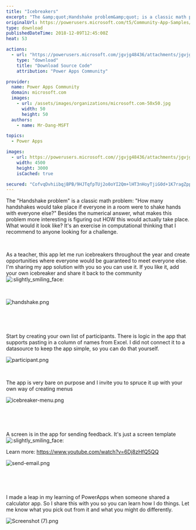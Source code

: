 ```yaml
---
title: "Icebreakers"
excerpt: "The &amp;quot;Handshake problem&amp;quot; is a classic math problem: &amp;quot;How many handshakes would take place if everyone in a room were to shake hands"
originalUrl: https://powerusers.microsoft.com/t5/Community-App-Samples/Icebreakers/td-p/189925
type: download
publishedDateTime: 2018-12-09T12:45:00Z
heat: 53

actions:
  - url: "https://powerusers.microsoft.com/jgvjg48436/attachments/jgvjg48436/AppFeedbackGallery/61/2/Icebreakers%20(91).msapp"
    type: "download"
    title: "Download Source Code"
    attribution: "Power Apps Community"

provider:
  name: Power Apps Community
  domain: microsoft.com
  images:
    - url: /assets/images/organizations/microsoft.com-50x50.jpg
      width: 50
      height: 50
  authors:
    - name: Mr-Dang-MSFT

topics:
  - Power Apps

images:
  - url: https://powerusers.microsoft.com//jgvjg48436/attachments/jgvjg48436/AppFeedbackGallery/61/1/Screenshot%20(7).png
    width: 4500
    height: 3000
    isCached: true

secured: "CofvqDvhiibqjBPB/9HJTqfpTUj2o0oYI2Qm+lHT3nHoyTjiG0d+1K7ragZpp4dqjstKC6YgRnyIAGa8SYuXUZUafYbbKsRAMVTASdxCeAgWqQBfKQh/CIJXe6oc+K79qJa+bC3AJiWMXLGlskO2nMtV4RUPLU2sUef9GHAQNC4BqFBV6rVgmqalqKnS8s0wE9ci4v2zgVwyAlQGuUlhajB+02MWupnD3vncrzVrXQ7eRuSNFasgV3miN+VUHqzO3gUwwJH4IVqBQ96kl88V6+fzP9GxnpfdaN0BhRsAsgTGErVTtxJhknM5wjCfyDKCQ/jg6RUUvKDAX7MltYhwnbQ/TX0okBCiUrR3UPzqL2rp+JWbnf8ASlSViCSPk6lK7yMz7gFDysu+psneZRVWMzZSobsbLSAswiiOB9kCNl82CHWexbgbdJeegavWxe4u;gt8Kmz6Gq2CZ3U9DHSMM4w=="
---
```

<p>The "Handshake problem" is a classic math problem: "How many handshakes would take place if everyone in a room were to shake hands with everyone else?" Besides the numerical answer, what makes this problem more interesting is figuring out HOW this would actually take place. What would it look like? It's an exercise in computational thinking that I recommend to anyone looking for a challenge.</p>
<p>&nbsp;</p>
<p>As a teacher, this app let me run icebreakers throughout the year and create opportunities where everyone would be guaranteed to meet everyone else. I'm sharing my app solution with you so you can use it. If you like it, add your own icebreaker and share it back to the community <img class="lia-deferred-image lia-image-emoji" src="/html/emoticons/1f642.png" alt=":slightly_smiling_face:" title=":slightly_smiling_face:"></p>
<p>&nbsp;</p>
<p><span class="lia-inline-image-display-wrapper lia-image-align-center" image-alt="handshake.png" style="width: 999px;"><img src="https://powerusers.microsoft.com/t5/image/serverpage/image-id/44653iD42881F0B4AB5AA1/image-size/large?v=1.0&amp;px=999" title="handshake.png" alt="handshake.png" li-image-url="https://powerusers.microsoft.com/t5/image/serverpage/image-id/44653iD42881F0B4AB5AA1?v=1.0" li-image-display-id="'44653iD42881F0B4AB5AA1'" li-message-uid="'189925'" li-messages-message-image="true" li-bindable="" class="lia-media-image" tabindex="0" li-bypass-lightbox-when-linked="true" li-use-hover-links="false"></span></p>
<p>&nbsp;</p>
<p>&nbsp;</p>
<p>Start by creating your own list of participants. There is logic in the app that supports pasting in a column of names from Excel. I did not connect it to a datasource to keep the app simple, so you can do that yourself.</p>
<p><span class="lia-inline-image-display-wrapper lia-image-align-center" image-alt="participant.png" style="width: 999px;"><img src="https://powerusers.microsoft.com/t5/image/serverpage/image-id/44652i6968D426293C9624/image-size/large?v=1.0&amp;px=999" title="participant.png" alt="participant.png" li-image-url="https://powerusers.microsoft.com/t5/image/serverpage/image-id/44652i6968D426293C9624?v=1.0" li-image-display-id="'44652i6968D426293C9624'" li-message-uid="'189925'" li-messages-message-image="true" li-bindable="" class="lia-media-image" tabindex="0" li-bypass-lightbox-when-linked="true" li-use-hover-links="false"></span></p>
<p>&nbsp;</p>
<p>The app is very bare on purpose and I invite you to spruce it up with your own way of creating menus</p>
<p><span class="lia-inline-image-display-wrapper lia-image-align-center" image-alt="icebreaker-menu.png" style="width: 999px;"><img src="https://powerusers.microsoft.com/t5/image/serverpage/image-id/44651i92289755D617B5B4/image-size/large?v=1.0&amp;px=999" title="icebreaker-menu.png" alt="icebreaker-menu.png" li-image-url="https://powerusers.microsoft.com/t5/image/serverpage/image-id/44651i92289755D617B5B4?v=1.0" li-image-display-id="'44651i92289755D617B5B4'" li-message-uid="'189925'" li-messages-message-image="true" li-bindable="" class="lia-media-image" tabindex="0" li-bypass-lightbox-when-linked="true" li-use-hover-links="false"></span></p>
<p>&nbsp;</p>
<p>&nbsp;</p>
<p>A screen is in the app for sending feedback. It's just a screen template <img class="lia-deferred-image lia-image-emoji" src="/html/emoticons/1f642.png" alt=":slightly_smiling_face:" title=":slightly_smiling_face:"></p>
<p>Learn more: <a href="https://www.youtube.com/watch?v=6Dj8zHfQ5QQ" target="_blank" rel="nofollow noopener noreferrer">https://www.youtube.com/watch?v=6Dj8zHfQ5QQ</a></p>
<p><span class="lia-inline-image-display-wrapper lia-image-align-center" image-alt="send-email.png" style="width: 999px;"><img src="https://powerusers.microsoft.com/t5/image/serverpage/image-id/44650iC516116F44C3A421/image-size/large?v=1.0&amp;px=999" title="send-email.png" alt="send-email.png" li-image-url="https://powerusers.microsoft.com/t5/image/serverpage/image-id/44650iC516116F44C3A421?v=1.0" li-image-display-id="'44650iC516116F44C3A421'" li-message-uid="'189925'" li-messages-message-image="true" li-bindable="" class="lia-media-image" tabindex="0" li-bypass-lightbox-when-linked="true" li-use-hover-links="false"></span></p>
<p>&nbsp;</p>
<p>&nbsp;</p>
<p>I made a leap in my learning of PowerApps when someone shared a calculator app. So I share this with you so you can learn how I do things. Let me know what you pick out from it and what you might do differently.</p>
<p><span class="lia-inline-image-display-wrapper lia-image-align-center" image-alt="Screenshot (7).png" style="width: 999px;"><img src="https://powerusers.microsoft.com/t5/image/serverpage/image-id/44654i35A54B654693309E/image-size/large?v=1.0&amp;px=999" title="Screenshot (7).png" alt="Screenshot (7).png" li-image-url="https://powerusers.microsoft.com/t5/image/serverpage/image-id/44654i35A54B654693309E?v=1.0" li-image-display-id="'44654i35A54B654693309E'" li-message-uid="'189925'" li-messages-message-image="true" li-bindable="" class="lia-media-image" tabindex="0" li-bypass-lightbox-when-linked="true" li-use-hover-links="false"></span></p>
<p>&nbsp;</p>
<p>&nbsp;</p>

